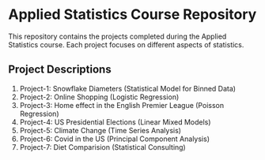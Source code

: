 # Applied Statistics Course Repository

This repository contains the projects completed during the Applied Statistics course. Each project focuses on different aspects of statistics.

## Project Descriptions

1. Project-1: Snowflake Diameters (Statistical Model for Binned Data)
2. Project-2: Online Shopping (Logistic Regression)
3. Project-3: Home effect in the English Premier League (Poisson Regression)
4. Project-4: US Presidential Elections (Linear Mixed Models)
5. Project-5: Climate Change (Time Series Analysis)
6. Project-6: Covid in the US (Principal Component Analysis)
7. Project-7: Diet Comparision (Statistical Consulting)
